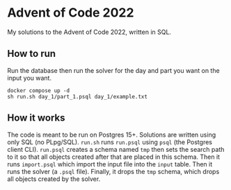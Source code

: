 # Advent of Code 2022

My solutions to the Advent of Code 2022, written in SQL.

## How to run

Run the database then run the solver for the day and part you want on the input you want.

```
docker compose up -d
sh run.sh day_1/part_1.psql day_1/example.txt
```

## How it works

The code is meant to be run on Postgres 15+. Solutions are written using only
SQL (no PLpg/SQL). `run.sh` runs `run.psql` using `psql` (the Postgres client
CLI). `run.psql` creates a schema named `tmp` then sets the search path to it so
that all objects created after that are placed in this schema. Then it runs
`import.psql` which import the input file into the `input` table. Then it runs
the solver (a `.psql` file). Finally, it drops the `tmp` schema, which drops all
objects created by the solver.
